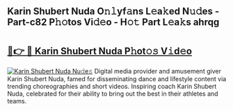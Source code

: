 ## Karin Shubert Nuda O𝚗𝚕yf𝚊ns L𝚎a𝚔ed N𝚞𝚍es - Part-c82 P𝚑𝚘tos Vi𝚍𝚎o - H𝚘𝚝 Part L𝚎a𝚔s ahrqg

# <h2><a href="http://kf3h33l.oniu.top/?m=Karin+Shubert+Nuda">🔗👉 🔴 Karin Shubert Nuda P𝚑ot𝚘𝚜 V𝚒d𝚎o</a></h2>

[![Karin Shubert Nuda Nu𝚍e𝚜](https://i.imgur.com/0qMVB7G.gif)](http://kf3h33l.oniu.top/?m=Karin+Shubert+Nuda)
Digital media provider and amusement giver Karin Shubert Nuda, famed for disseminating dance and lifestyle content via trending choreographies and short videos. Inspiring coach Karin Shubert Nuda, celebrated for their ability to bring out the best in their athletes and teams.  
